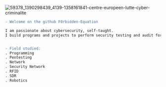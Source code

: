 
<!--
**F0rbidden-Equation/F0rbidden-Equation** is a ✨ _special_ ✨ repository because its `README.md` (this file) appears on your GitHub profile.

Here are some ideas to get you started:

- 🔭 I’m currently working on ...
- 🌱 I’m currently learning ...
- 👯 I’m looking to collaborate on ...
- 🤔 I’m looking for help with ...
- 💬 Ask me about ...
- 📫 How to reach me: ...
- 😄 Pronouns: ...
- ⚡ Fun fact: ...
-->
![59378_1390298439_4139-1358161841-centre-europeen-lutte-cyber-criminalite](https://user-images.githubusercontent.com/59021489/158181723-96099a90-9916-425f-b557-80d76d56a05a.jpg)
```diff
- Welcome on the github F0rbidden-Equation

I am passionate about cybersecurity, self-taught.
I build programs and projects to perform security testing and audit for the Cybersecurity Domain


- Field studied:
. Programming 
. Pentesting 
. Network  
. Security Network
. RFID
. SDR
. Robotics
```
